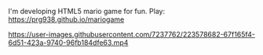 
I'm developing HTML5 mario game for fun. Play: https://prg938.github.io/mariogame

https://user-images.githubusercontent.com/7237762/223578682-67f165f4-6d51-423a-9740-96fb184dfe63.mp4

